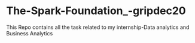 # The-Spark-Foundation_-gripdec20
This Repo contains all the task related to my internship-Data analytics and Business Analytics
